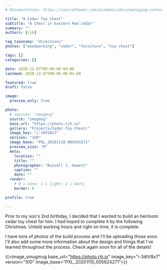 ```yaml
---
# Documentation: https://sourcethemes.com/academic/docs/managing-content/

title: "A Cedar Toy Chest"
subtitle: "A Chest in Eastern Red Cedar"
summary: ""
authors: [rjh]

tag_taxonomy: "diversions"
photos: ["woodworking", "cedar", "furniture", "toy chest"]

tags: []
categories: []

date: 2020-12-07T00:00:00-04:00
lastmod: 2020-12-07T00:00:00-04:00

featured: true
draft: false

image:
  preview_only: true

photo:
  # sources: "smugmug"
  source: "smugmug"
  base_url: "https://photo.rjh.io"
  gallery: "Projects/Cedar-Toy-Chest/"
  image_key: "i-3dtV8x7"
  version: "100"
  image_base: "PXL_20201110_005624271"
  preview_size: "M"
  meta:
    location: ""
    title: ""
    photographer: "Russell J. Hewett"
    caption: ""
    date: ""
  render:
    # 0 = none; 1 = light; 2 = dark;
    border: 0

profile: true

---
```


Prior to my son's 2nd birthday, I decided that I wanted to build an heirloom cedar toy chest for him.  I had hoped to complete it by the following Christmas.  Untold working hours and right on time, it is complete.

I have tons of photos of the build process and I'll be uploading those soon.  I'll also add some more information about the design and things that I've learned throughout the process.  Check again soon for all of the details!

  {{<image_smugmug base_url="https://photo.rjh.io" image_key="i-3dtV8x7" version="100" image_base="PXL_20201110_005624271">}}


<!-- Materials -->
<!-- --------- -->


<!-- Design -->
<!-- ------ -->


<!-- Construction -->
<!-- ------------ -->


<!-- Final Results -->
<!-- ------------- -->

<!-- Things i'd do differently, better, etc -->


<!-- Design Gallery -->
<!-- -------------- -->


<!-- -rjh -->

